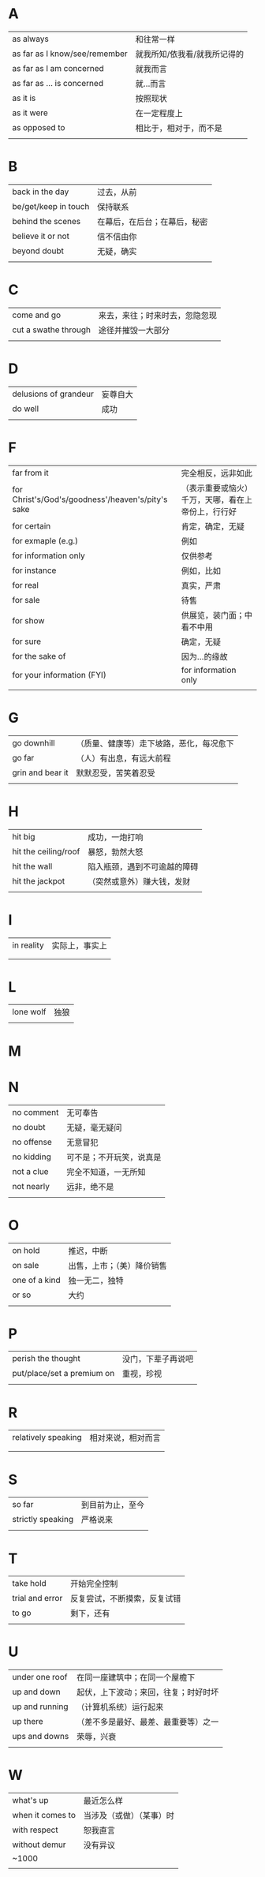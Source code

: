 # A

|                               |                              |
| ----------------------------- | ---------------------------- |
| as always                     | 和往常一样                   |
| as far as I know/see/remember | 就我所知/依我看/就我所记得的 |
| as far as I am concerned      | 就我而言                     |
| as far as … is concerned      | 就…而言                      |
| as it is                      | 按照现状                     |
| as it were                    | 在一定程度上                 |
| as opposed to                 | 相比于，相对于，而不是       |
|                               |                              |

# B

|                      |                              |
| -------------------- | ---------------------------- |
| back in the day      | 过去，从前                   |
| be/get/keep in touch | 保持联系                     |
| behind the scenes    | 在幕后，在后台；在幕后，秘密 |
| believe it or not    | 信不信由你                   |
| beyond doubt         | 无疑，确实                   |
|                      |                              |

# C

|                      |                                |
| -------------------- | ------------------------------ |
| come and go          | 来去，来往；时来时去，忽隐忽现 |
| cut a swathe through | 途径并摧毁一大部分             |
|                      |                                |

# D

|                       |          |
| --------------------- | -------- |
| delusions of grandeur | 妄尊自大 |
| do well               | 成功     |
|                       |          |

# F

|                                                   |                                                    |
| ------------------------------------------------- | -------------------------------------------------- |
| far from it                                       | 完全相反，远非如此                                 |
| for Christ's/God's/goodness'/heaven's/pity's sake | （表示重要或恼火）千万，天哪，看在上帝份上，行行好 |
| for certain                                       | 肯定，确定，无疑                                   |
| for exmaple (e.g.)                                | 例如                                               |
| for information only                              | 仅供参考                                           |
| for instance                                      | 例如，比如                                         |
| for real                                          | 真实，严肃                                         |
| for sale                                          | 待售                                               |
| for show                                          | 供展览，装门面；中看不中用                         |
| for sure                                          | 确定，无疑                                         |
| for the sake of                                   | 因为…的缘故                                        |
| for your information (FYI)                        | for information only                               |
|                                                   |                                                    |

# G

|                  |                                          |
| ---------------- | ---------------------------------------- |
| go downhill      | （质量、健康等）走下坡路，恶化，每况愈下 |
| go far           | （人）有出息，有远大前程                 |
| grin and bear it | 默默忍受，苦笑着忍受                     |
|                  |                                          |

# H

|                      |                              |
| -------------------- | ---------------------------- |
| hit big              | 成功，一炮打响               |
| hit the ceiling/roof | 暴怒，勃然大怒               |
| hit the wall         | 陷入瓶颈，遇到不可逾越的障碍 |
| hit the jackpot      | （突然或意外）赚大钱，发财   |
|                      |                              |

# I

|            |                |
| ---------- | -------------- |
| in reality | 实际上，事实上 |
|            |                |
|            |                |

# L

|           |      |
| --------- | ---- |
| lone wolf | 独狼 |
|           |      |

# M

# N

|            |                          |
| ---------- | ------------------------ |
| no comment | 无可奉告                 |
| no doubt   | 无疑，毫无疑问           |
| no offense | 无意冒犯                 |
| no kidding | 可不是；不开玩笑，说真是 |
| not a clue | 完全不知道，一无所知     |
| not nearly | 远非，绝不是             |
|            |                          |

# O

|               |                            |
| ------------- | -------------------------- |
| on hold       | 推迟，中断                 |
| on sale       | 出售，上市；（美）降价销售 |
| one of a kind | 独一无二，独特             |
| or so         | 大约                       |
|               |                            |

# P

|                            |                            |
| -------------------------- | -------------------------- |
| perish the thought         | 没门，下辈子再说吧         |
| put/place/set a premium on | 重视，珍视                 |
|                            |                            |

# R

|                     |                    |
| ------------------- | ------------------ |
| relatively speaking | 相对来说，相对而言 |
|                     |                    |
|                     |                    |

# S

|                   |                  |
| ----------------- | ---------------- |
| so far            | 到目前为止，至今 |
| strictly speaking | 严格说来         |
|                   |                  |

# T

|                 |                              |
| --------------- | ---------------------------- |
| take hold       | 开始完全控制                 |
| trial and error | 反复尝试，不断摸索，反复试错 |
| to go           | 剩下，还有                   |
|                 |                              |

# U

|                |                                      |
| -------------- | ------------------------------------ |
| under one roof | 在同一座建筑中；在同一个屋檐下       |
| up and down    | 起伏，上下波动；来回，往复；时好时坏 |
| up and running | （计算机系统）运行起来               |
| up there       | （差不多是最好、最差、最重要等）之一 |
| ups and downs  | 荣辱，兴衰                           |
|                |                                      |

# W

|                  |                          |
| ---------------- | ------------------------ |
| what's up        | 最近怎么样               |
| when it comes to | 当涉及（或做）（某事）时 |
| with respect     | 恕我直言                 |
| without demur    | 没有异议                 |
| ~1000            |                          |
|                  |                          |
